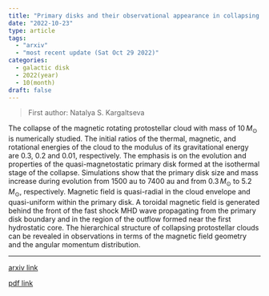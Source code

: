 ```yaml
---
title: "Primary disks and their observational appearance in collapsing magnetic rotating protostellar clouds"
date: "2022-10-23"
type: article
tags:
  - "arxiv"
  - "most recent update (Sat Oct 29 2022)"
categories:
  - galactic disk
  - 2022(year)
  - 10(month)
draft: false
---
```


> First author: Natalya S. Kargaltseva

 The collapse of the magnetic rotating protostellar cloud with mass of
$10\,M_{\odot}$ is numerically studied. The initial ratios of the thermal,
magnetic, and rotational energies of the cloud to the modulus of its
gravitational energy are 0.3, 0.2 and 0.01, respectively. The emphasis is on
the evolution and properties of the quasi-magnetostatic primary disk formed at
the isothermal stage of the collapse. Simulations show that the primary disk
size and mass increase during evolution from $1500$ au to $7400$ au and from
$0.3\,M_{\odot}$ to $5.2\,M_{\odot}$, respectively. Magnetic field is
quasi-radial in the cloud envelope and quasi-uniform within the primary disk. A
toroidal magnetic field is generated behind the front of the fast shock MHD
wave propagating from the primary disk boundary and in the region of the
outflow formed near the first hydrostatic core. The hierarchical structure of
collapsing protostellar clouds can be revealed in observations in terms of the
magnetic field geometry and the angular momentum distribution.

---
[arxiv link](http://arxiv.org/abs/2210.12792v1)

[pdf link](http://arxiv.org/pdf/2210.12792v1)